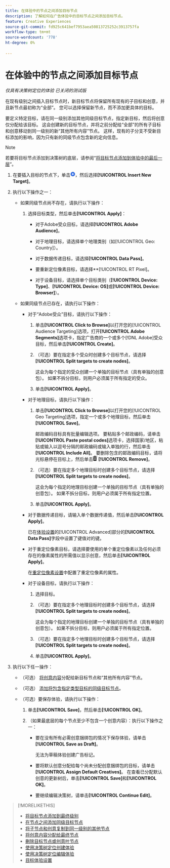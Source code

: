 ```yaml
---
title: 在体验中的节点之间添加目标节点
description: 了解如何在广告体验中的目标节点之间添加目标节点。
feature: Creative Experiences
source-git-commit: fd925c641bef7953aea50813725252c3913757fa
workflow-type: tm+mt
source-wordcount: '778'
ht-degree: 0%

---
```


# 在体验中的节点之间添加目标节点

*仅具有决策树定位的体验*
*已关闭的测试版*

在现有级别之间插入目标节点时，新目标节点将保留所有现有的子目标和创意，并且新节点最初称为“全部”。 您可以选择保留新节点，而不添加更具体的目标。

要定义特定目标，请在同一级别添加其他同级目标节点，指定新目标，然后将创意仅分配给该目标。 这会创建新的目标节点，并将之前分配给“全部”的所有子目标和创意移动到同一级别的新“其他所有内容”节点。 这样，现有的子分支不受新目标添加的影响，因为只有新的同级节点包含新的定向信息。

>[!NOTE]
>
>若要将目标节点添加到决策树的底层，请参阅“[将目标节点添加到体验中的最后一层](experience-target-node-add-final.md)”。

<!-- 1. [ways to get to the decision tree] -->

1. 在要插入目标的节点下，单击![添加](/help/creative/assets/add.png "添加")，然后选择&#x200B;**[!UICONTROL Insert New Target]**。

1. 执行以下操作之一：

   * 如果同级节点尚不存在，请执行以下操作：

      1. 选择目标类型，然后单击&#x200B;**[!UICONTROL Apply]**：

         * 对于Adobe受众目标，请选择&#x200B;**[!UICONTROL Adobe Audience]**。

         * 对于地理目标，请选择单个地理类别（如[!UICONTROL Geo: Country]）。

         * 对于数据传递目标，请选择&#x200B;**[!UICONTROL Data Pass]**。

         * 要重新定位像素目标，请选择**[!UICONTROL RT Pixel]。

         * 对于设备目标，请选择单个目标类别（**[!UICONTROL Device: Type]**、**[!UICONTROL Device: OS]**&#x200B;或&#x200B;**[!UICONTROL Device: Browser]**）。

   * 如果同级节点已存在，请执行以下操作：

      * 对于“Adobe受众”目标，请执行以下操作：

         1. 单击&#x200B;**[!UICONTROL Click to Browse]**&#x200B;以打开您的[!UICONTROL Audience Targeting]选项，打开&#x200B;**[!UICONTROL Adobe Segments]**&#x200B;选项卡，指定广告商的一个或多个[!DNL Adobe]受众目标，然后单击&#x200B;**[!UICONTROL Create]**<!-- Why not "Save" like for the other node types/use cases? -->。

         1. （可选）要在指定多个受众时创建多个目标节点，请选择&#x200B;**[!UICONTROL Split targets to create nodes]**。

            这会为每个指定的受众创建一个单独的目标节点（具有单独的创意包）。 如果不拆分目标，则用户必须属于所有指定的受众。

         1. 单击&#x200B;**[!UICONTROL Apply]**。

      * 对于地理目标，请执行以下操作：

         1. 单击&#x200B;**[!UICONTROL Click to Browse]**&#x200B;以打开您的[!UICONTROL Geo Targeting]选项，指定一个或多个地理目标，然后单击&#x200B;**[!UICONTROL Save]**。

            邮政编码目标具有批量编辑选项。 要粘贴多个邮政编码，请单击&#x200B;**[!UICONTROL Paste postal codes]**&#x200B;选项卡，选择国家/地区，粘贴或输入以逗号分隔的邮政编码或输入单独的行，然后单击&#x200B;**[!UICONTROL Include All]**。 要删除包含的邮政编码目标，请将光标悬停在目标上，然后单击![删除](/help/creative/assets/delete.png "删除") **[!UICONTROL Remove]**。

         1. （可选）要在指定多个地理目标时创建多个目标节点，请选择&#x200B;**[!UICONTROL Split targets to create nodes]**。

            这会为每个指定的地理目标创建一个单独的目标节点（具有单独的创意包）。 如果不拆分目标，则用户必须属于所有指定位置。

         1. 单击&#x200B;**[!UICONTROL Apply]**。

      * 对于数据传递目标，请输入单个数据传递值，然后单击&#x200B;**[!UICONTROL Apply]**。

        已在[体验设置](experience-settings-targeting.md)的[!UICONTROL Advanced]部分的&#x200B;**[!UICONTROL Data Pass]**&#x200B;字段中设置了键值对的键。

      * 对于重定位像素目标，请选择要使用的单个重定位像素以及任何必须存在的像素属性的所需值以显示创意，然后单击&#x200B;**[!UICONTROL Apply]**。

        在[重定位像素设置](/help/creative/pixels/retargeting-pixel-manage.md)中配置了重定位像素的属性。

      * 对于设备目标，请执行以下操作：

         1. 选择目标。

         1. （可选）要在指定多个地理目标时创建多个目标节点，请选择&#x200B;**[!UICONTROL Split targets to create nodes]**。

            这会为每个指定的地理目标创建一个单独的目标节点（具有单独的创意包）。 如果不拆分目标，则用户必须属于所有指定位置。

         1. （可选）要在指定多个地理目标时创建多个目标节点，请选择&#x200B;**[!UICONTROL Split targets to create nodes]**。

         1. 单击&#x200B;**[!UICONTROL Apply]**。

1. 执行以下任一操作：

   * （可选） [将创意内容](experience-assign-creative-bundles.md)分配给新目标节点和“其他所有内容”节点。

   * （可选） [添加将包含指定类型目标的同级目标节点](experience-target-node-add-sibling.md)。

   * （可选）要保存体验，请执行以下操作：

      1. 单击&#x200B;**[!UICONTROL Save]**，然后单击&#x200B;**[!UICONTROL OK]**。

      1. （如果最底层的每个节点至少不包含一个创意内容）：执行以下操作之一：

         * 要在没有所有必需创意捆绑包的情况下保存体验，请单击&#x200B;**[!UICONTROL Save as Draft]**。

           无法为草稿体验创建广告标记。

         * 要将默认创意分配给每个尚未分配创意捆绑包的目标，请单击&#x200B;**[!UICONTROL Assign Default Creatives]**。 在查看已分配默认创意的更新树后，单击&#x200B;**[!UICONTROL Save]**&#x200B;和&#x200B;**[!UICONTROL OK]**。

         * 要继续编辑决策树，请单击&#x200B;**[!UICONTROL Continue Edit]**。

>[!MORELIKETHIS]
>
>* [将目标节点添加到最终级别](experience-target-node-add-final.md)
>* [在节点之间添加同级目标节点](experience-target-node-add-sibling.md)
>* [将子节点和创意复制到同一级别的其他节点](experience-target-node-copy.md)
>* [将创意内容分配给最终节点](experience-assign-creative-bundles.md)
>* [删除目标节点或创意叶节点](/help/creative/experiences/experience-target-node-delete.md)
>* [使用决策树定位创建体验](experience-create-targeting.md)
>* [使用决策树定位编辑体验](experience-edit-targeting.md)
>* [目标体验设置](experience-settings-targeting.md)
